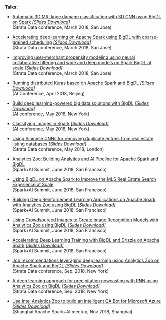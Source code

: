 **Talks:**

* [Automatic 3D MRI knee damage classification with 3D CNN using BigDL on Spark](https://conferences.oreilly.com/strata/strata-ca-2018/public/schedule/detail/64023)  *[[Slides Download]](https://cdn.oreillystatic.com/en/assets/1/event/269/Automatic%203D%20MRI%20knee%20damage%20classification%20with%203D%20CNN%20using%20BigDL%20on%20Spark%20Presentation.pdf)*<br /> (Strata Data conference, March 2018, San Jose)

* [Accelerating deep learning on Apache Spark using BigDL with coarse-grained scheduling](https://conferences.oreilly.com/strata/strata-ca-2018/public/schedule/detail/63960)  *[[Slides Download]](https://cdn.oreillystatic.com/en/assets/1/event/269/Accelerating%20deep%20learning%20on%20Apache%20Spark%20using%20BigDL%20with%20coarse-grained%20scheduling%20Presentation.pptx)*<br /> (Strata Data conference, March 2018, San Jose)

* [Improving user-merchant propensity modeling using neural collaborative filtering and wide and deep models on Spark BigDL at scale](https://conferences.oreilly.com/strata/strata-ca-2018/public/schedule/detail/63897)  *[[Slides Download]](https://cdn.oreillystatic.com/en/assets/1/event/269/Improving%20user-merchant%20propensity%20modeling%20using%20neural%20collaborative%20filtering%20and%20wide%20and%20deep%20models%20on%20Spark%20BigDL%20at%20scale%20Presentation.pdf)*<br /> (Strata Data conference, March 2018, San Jose)

* [Running distributed Keras based on Apache Spark and BigDL](https://ai.oreilly.com.cn/ai-cn-2018/public/schedule/detail/64845)  *[[Slides Download]](https://github.com/analytics-zoo/analytics-zoo.github.io/blob/master/presentations/Analytics%20Zoo%20tutorial.pdf)*<br />(AI Conference, April 2018, Beijing)

* [Build deep learning-powered big data solutions with BigDL](https://conferences.oreilly.com/artificial-intelligence/ai-ny-2018/public/schedule/detail/68590)  *[[Slides Download]](https://cdn.oreillystatic.com/en/assets/1/event/280/Build%20deep%20learning-powered%20big%20data%20solutions%20with%20BigDL%20Presentation.pdf)*<br /> (AI conference, May 2018, New York)

* [Classifying images in Spark](https://conferences.oreilly.com/artificial-intelligence/ai-ny-2018/public/schedule/detail/64939)  *[[Slides Download]](https://cdn.oreillystatic.com/en/assets/1/event/280/Classifying%20images%20in%20Spark%20Presentation.pdf)*<br /> (AI conference, May 2018, New York)

* [Using Siamese CNNs for removing duplicate entries from real estate listing databases](https://conferences.oreilly.com/strata/strata-eu-2018/public/schedule/detail/65518)  *[[Slides Download]](https://cdn.oreillystatic.com/en/assets/1/event/267/Using%20Siamese%20CNNs%20for%20removing%20duplicate%20entries%20from%20real%20estate%20listing%20databases%20Presentation.pdf)*<br /> (Strata Data conference, May 2018, London)

* [Analytics Zoo: Building Analytics and AI Pipeline for Apache Spark and BigDL](https://databricks.com/session/analytics-zoo-building-analytics-and-ai-pipeline-for-apache-spark-and-bigdl)<br /> (Spark+AI Summit, June 2018, San Francisco)

* [Using BigDL on Apache Spark to Improve the MLS Real Estate Search Experience at Scale](https://databricks.com/session/using-bigdl-on-apache-spark-to-improve-the-mls-real-estate-search-experience-at-scale)<br /> (Spark+AI Summit, June 2018, San Francisco)

* [Building Deep Reinforcement Learning Applications on Apache Spark with Analytics Zoo using BigDL](https://databricks.com/session/building-deep-reinforcement-learning-applications-on-apache-spark-using-bigdl)  *[[Slides Download]](https://github.com/analytics-zoo/analytics-zoo.github.io/blob/master/presentations/Building%20Deep%20Reinforcement%20Learning%20Applications%20on%20Apache%20Spark%20with%20Analytics%20Zoo%20using%20BigDL.pdf)*<br /> (Spark+AI Summit, June 2018, San Francisco)

* [Using Crowdsourced Images to Create Image Recognition Models with Analytics Zoo using BigDL](https://databricks.com/session/using-crowdsourced-images-to-create-image-recognition-models-with-bigdl)  *[[Slides Download]](https://github.com/analytics-zoo/analytics-zoo.github.io/blob/master/presentations/Using%20Crowdsourced%20Images%20to%20Create%20Image%20Recognition%20Models%20with%20Analytics%20Zoo%20using%20BigDL.pdf)*<br /> (Spark+AI Summit, June 2018, San Francisco)

* [Accelerating Deep Learning Training with BigDL and Drizzle on Apache Spark](https://databricks.com/session/accelerating-deep-learning-training-with-bigdl-and-drizzle-on-apache-spark)  *[[Slides Download]](https://github.com/analytics-zoo/analytics-zoo.github.io/blob/master/presentations/Accelerating%20deep%20learning%20on%20apache%20spark%20Using%20BigDL%20with%20coarse-grained%20scheduling.pdf)*<br /> (Spark+AI Summit, June 2018, San Francisco)

* [Job recommendations leveraging deep learning using Analytics Zoo on Apache Spark and BigDL](https://conferences.oreilly.com/strata/strata-ny-2018/public/schedule/detail/69113)  *[[Slides Download]](https://cdn.oreillystatic.com/en/assets/1/event/278/Job%20recommendations%20leveraging%20deep%20learning%20using%20Analytics%20Zoo%20on%20Apache%20Spark%20and%20BigDL%20Presentation.pdf)*<br /> (Strata Data conference, Sep. 2018, New York)

* [A deep learning approach for precipitation nowcasting with RNN using Analytics Zoo on BigDL](https://conferences.oreilly.com/strata/strata-ny-2018/public/schedule/detail/69413)  *[[Slides Download]](https://github.com/analytics-zoo/analytics-zoo.github.io/blob/master/presentations/A%20deep%20learning%20approach%20for%20precipitation%20nowcasting%20with%20RNN%20using%20Analytics%20Zoo%20on%20BigDL.pdf)*<br /> (Strata Data conference, Sep. 2018, New York)

* [Use Intel Analytics Zoo to build an intelligent QA Bot for Microsoft Azure](https://www.meetup.com/Shanghai-Apache-Spark-AI-Meetup/)   *[[Slides Download]](https://github.com/analytics-zoo/analytics-zoo.github.io/blob/master/presentations/Use%20Intel%20Analytics%20Zoo%20to%20build%20an%20intelligent%20QA%20Bot%20for%20Microsoft%20Azure.pdf)* <br /> (Shanghai Apache Spark+AI meetup, Nov 2018, Shanghai)
